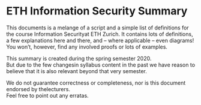 # ETH Information Security Summary

This documents is a melange of a script and a simple list of definitions for the course
Information  Securityat ETH Zurich.  It contains lots of definitions,  a few explanations
here and there,  and – where applicable – even diagrams!  You won’t,  however,  find any
involved proofs or lots of examples.

This summary is created during the spring semester 2020.  
But due to the few changesin syllabus content in the past we have reason to believe that it is also relevant beyond
that very semester. 

We do not guarantee correctness or completeness, nor is this document endorsed by thelecturers.  
Feel free to point out any erratas.
